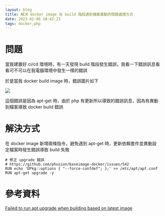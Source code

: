 ```yaml
---
layout: blog
title: 解決 docker image 在 build 階段遇到檔案異動的問題處理方式
date: 2023-02-06 10:42:23
tags: docker,php
---
```


# 問題

當我建置好 ci/cd 環境時，有一天發現 build 階段發生錯誤，我看一下錯誤訊息看看可不可以在我電腦環境中發生一樣的錯誤

於是當我 docker build image 時，錯誤圖片如下

![](issue.jpg)

這個錯誤是因為 apt-get 時，由於 php 有更新所以導致的錯誤訊息，因為有異動到檔案導致 docker build 錯誤

# 解決方式

在 docker image 新增兩條指令，避免遇到 apt-get 時，更新依賴套件並異動設定檔案時發生錯誤導致 build 失敗

```
# 修正 upgrade 錯誤
# https://github.com/phusion/baseimage-docker/issues/542
RUN echo 'DPkg::options { "--force-confdef"; };' >> /etc/apt/apt.conf
RUN apt-get upgrade -y
```

# 參考資料

[Failed to run apt upgrade when building based on latest image](https://github.com/phusion/baseimage-docker/issues/542)